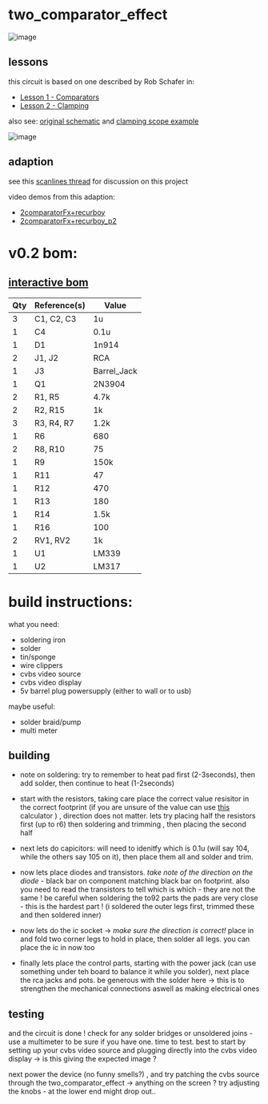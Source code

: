 
# two_comparator_effect

![image](https://user-images.githubusercontent.com/12017938/99150392-944cab80-2694-11eb-8207-11434fbdeb30.png)


## lessons

this circuit is based on one described by Rob Schafer in:

- [Lesson 1 - Comparators](https://www.youtube.com/watch?v=ml8xnRFdcHY)
- [Lesson 2 - Clamping](https://www.youtube.com/watch?v=FymrxKLHy6c)

also see: [original schematic](https://www.youtube.com/watch?v=MSNrXUDO9DE) and [clamping scope example](https://www.youtube.com/watch?v=vQ15EZKisZ8)

![image](https://user-images.githubusercontent.com/12017938/99150365-610a1c80-2694-11eb-8e93-e68758f4fa7a.png)

## adaption

see this [scanlines thread](https://scanlines.xyz/t/whiteboard-schoolhouse-companion-circuits/127) for discussion on this project

video demos from this adaption:

- [2comparatorFx+recurboy](https://videos.scanlines.xyz/videos/watch/49ce42f5-12a4-4f6e-85ff-bbef453d9e1e)
- [2comparatorFx+recurboy_p2](https://videos.scanlines.xyz/videos/watch/e029e6a6-3494-4a65-8555-49e3c94d06a6)


# v0.2 bom:

## [interactive bom](https://htmlpreview.github.io/?https://github.com/langolierz/robs-whiteboard-funhouse-companion-circuits/blob/master/two_comparator_effect/bom/ibom.html)

Qty | Reference(s) | Value
--- | --- | ---
3 | C1, C2, C3 | 1u
1 | C4 | 0.1u
1 | D1 | 1n914
2 | J1, J2 | RCA
1 | J3 | Barrel_Jack
1 | Q1 | 2N3904
2 | R1, R5 | 4.7k
2 | R2, R15 | 1k
3 | R3, R4, R7 | 1.2k
1 | R6 | 680
2 | R8, R10 | 75
1 | R9 | 150k
1 | R11 | 47
1 | R12 | 470
1 | R13 | 180
1 | R14 | 1.5k
1 | R16 | 100
2 | RV1, RV2 | 1k
1 | U1 | LM339
1 | U2 | LM317

# build instructions:

what you need:

- soldering iron
- solder
- tin/sponge
- wire clippers
- cvbs video source
- cvbs video display
- 5v barrel plug powersupply (either to wall or to usb)

maybe useful: 

- solder braid/pump
- multi meter

## building

- note on soldering: try to remember to heat pad first (2-3seconds), then add solder, then continue to heat (1-2seconds)

- start with the resistors, taking care place the correct value resisitor in the correct footprint (if you are unsure of the value can use [this](http://resistor.cherryjourney.pt/) calculator ) , direction does not matter. lets try placing half the resistors first (up to r6) then soldering and trimming , then placing the second half

- next lets do capicitors: will need to idenitfy which is 0.1u (will say 104, while the others say 105 on it), then place them all and solder and trim.

- now lets place diodes and transistors. _take note of the direction on the diode_ - black bar on component matching black bar on footprint. also you need to read the transistors to tell which is which - they are not the same ! be careful when soldering the to92 parts the pads are very close - this is the hardest part ! (i soldered the outer legs first, trimmed these and then soldered inner)

- now lets do the ic socket -> _make sure the direction is correct!_ place in and fold two corner legs to hold in place, then solder all legs. you can place the ic in now too

- finally lets place the control parts, starting with the power jack (can use something under teh board to balance it while you solder), next place the rca jacks and pots. be generous with the solder here -> this is to strengthen the mechanical connections aswell as making electrical ones

## testing

and the circuit is done ! check for any solder bridges or unsoldered joins - use a multimeter to be sure if you have one. time to test. best to start by setting up your cvbs video source and plugging directly into the cvbs video display -> is this giving the expected image ?

next power the device (no funny smells?) , and try patching the cvbs source through the two_comparator_effect -> anything on the screen ? try adjusting the knobs - at the lower end might drop out..

